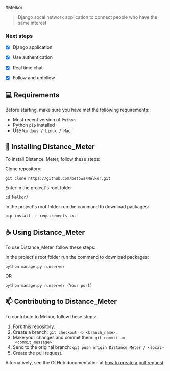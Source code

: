 #Melkor


> Django socal network application to connect people who have the same interest

### Next steps

- [x] Django application 
- [x] Use authentication
- [x] Real time chat
- [x] Follow and unfollow 


## 💻 Requirements

Before starting, make sure you have met the following requirements: 

* Most recent version of `Python`
* Python `pip` installed 
* Use  `Windows / Linux / Mac`.

## 🚀 Installing Distance_Meter

To install Distance_Meter, follow these steps: 

Clone repository:
```
git clone https://github.com/betows/Melkor.git
```

Enter in the project's root folder
```
cd Melkor/
```

In the project's root folder run the command to download packages:
```
pip install -r requirements.txt
```

## ☕ Using Distance_Meter

To use Distance_Meter, follow these steps:

In the project's root folder run the command to download packages:
```
python manage.py runserver
```
OR
```
python manage.py runserver (Your port)
```

## 📫 Contributing to Distance_Meter

To contribute to Melkor, follow these steps:

1. Fork this repository.
2. Create a branch: `git checkout -b <branch_name>`.
3. Make your changes and commit them: `git commit -m '<commit_message>'`
4. Send to the original branch: `git push origin Distance_Meter / <local>`
5. Create the pull request.

Alternatively, see the GitHub documentation at [how to create a pull request](https://help.github.com/en/github/collaborating-with-issues-and-pull-requests/creating-a-pull-request ). 
